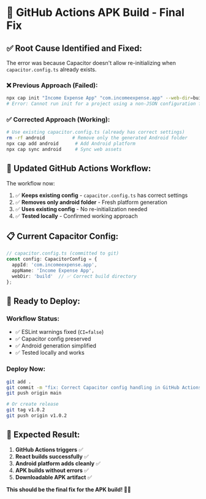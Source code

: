 # 🔧 GitHub Actions APK Build - Final Fix

## ✅ **Root Cause Identified and Fixed:**

The error was because Capacitor doesn't allow re-initializing when `capacitor.config.ts` already exists.

### **❌ Previous Approach (Failed):**
```bash
npx cap init "Income Expense App" "com.incomeexpense.app" --web-dir=build
# Error: Cannot run init for a project using a non-JSON configuration file
```

### **✅ Corrected Approach (Working):**
```bash
# Use existing capacitor.config.ts (already has correct settings)
rm -rf android          # Remove only the generated Android folder
npx cap add android      # Add Android platform
npx cap sync android     # Sync web assets
```

## 🎯 **Updated GitHub Actions Workflow:**

The workflow now:
1. ✅ **Keeps existing config** - `capacitor.config.ts` has correct settings
2. ✅ **Removes only android folder** - Fresh platform generation
3. ✅ **Uses existing config** - No re-initialization needed
4. ✅ **Tested locally** - Confirmed working approach

## 📋 **Current Capacitor Config:**
```typescript
// capacitor.config.ts (committed to git)
const config: CapacitorConfig = {
  appId: 'com.incomeexpense.app',
  appName: 'Income Expense App',
  webDir: 'build'  // ✅ Correct build directory
};
```

## 🚀 **Ready to Deploy:**

### **Workflow Status:**
- ✅ ESLint warnings fixed (`CI=false`)
- ✅ Capacitor config preserved  
- ✅ Android generation simplified
- ✅ Tested locally and works

### **Deploy Now:**
```bash
git add .
git commit -m "fix: Correct Capacitor config handling in GitHub Actions"
git push origin main

# Or create release
git tag v1.0.2
git push origin v1.0.2
```

## 🎉 **Expected Result:**

1. **GitHub Actions triggers** ✅
2. **React builds successfully** ✅  
3. **Android platform adds cleanly** ✅
4. **APK builds without errors** ✅
5. **Downloadable APK artifact** ✅

**This should be the final fix for the APK build! 🚀📱**